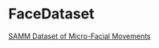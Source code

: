 # FaceDataset

[SAMM Dataset of Micro-Facial Movements](https://personalpages.manchester.ac.uk/staff/adrian.davison/SAMM.html) 
